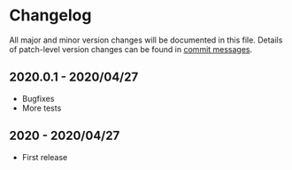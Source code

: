 # Changelog
All major and minor version changes will be documented in this file. Details of
patch-level version changes can be found in [commit messages](../../commits/master).

## 2020.0.1 - 2020/04/27
- Bugfixes
- More tests

## 2020 - 2020/04/27
- First release

